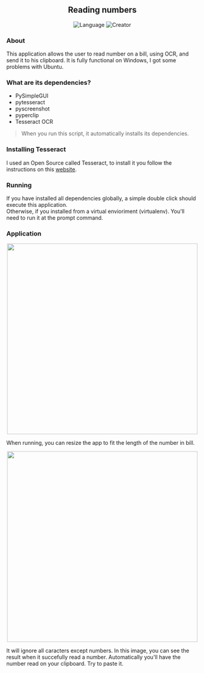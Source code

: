 <h2 align="center">
Reading numbers
</h2>

<p align="center">
  <img href Alt="Language" src="https://img.shields.io/badge/language-Python-lightgrey">
  <img href Alt="Creator" src="https://img.shields.io/badge/by-John%20Lima-blue">
</p>

### About
This application allows the user to read number on a bill, using OCR, and send it to his clipboard.
It is fully functional on Windows, I got some problems with Ubuntu.

### What are its dependencies? 
* PySimpleGUI
* pytesseract
* pyscreenshot
* pyperclip
* Tesseract OCR

> When you run this script, it automatically installs its dependencies.

### Installing Tesseract
I used an Open Source called Tesseract, to install it you follow the instructions on this <a href="https://github.com/UB-Mannheim/tesseract/wiki">website</a>.

### Running
If you have installed all dependencies globally, a simple double click should execute this application.<br>
Otherwise, if you installed from a virtual envioriment (virtualenv). You'll need to run it at the prompt command.<br>

### Application
<p align="center">
  <img src="https://user-images.githubusercontent.com/47035885/110405442-633b2100-805f-11eb-80d1-6ef3a274ae79.png" width="500px" />
</p> 
When running, you can resize the app to fit the length of the number in bill.
<br>
<p align="center">
  <img src="https://user-images.githubusercontent.com/47035885/110404225-3e45ae80-805d-11eb-9f57-e3652e31138e.jpeg" width="500px" />
</p>
It will ignore all caracters except numbers. In this image, you can see the result when it succefully read a number. Automatically you'll have the number read on your clipboard. Try to paste it.
